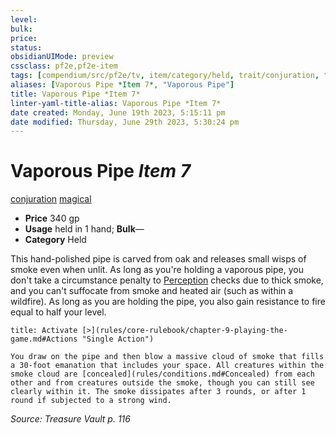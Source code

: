 ```yaml
---
level:
bulk:
price:
status:
obsidianUIMode: preview
cssclass: pf2e,pf2e-item
tags: [compendium/src/pf2e/tv, item/category/held, trait/conjuration, trait/magical]
aliases: [Vaporous Pipe *Item 7*, "Vaporous Pipe"]
title: Vaporous Pipe *Item 7*
linter-yaml-title-alias: Vaporous Pipe *Item 7*
date created: Monday, June 19th 2023, 5:15:11 pm
date modified: Thursday, June 29th 2023, 5:30:24 pm
---
```


# Vaporous Pipe *Item 7*

[conjuration](rules/traits/conjuration.md) [magical](rules/traits/magical.md)  

- **Price** 340 gp
- **Usage** held in 1 hand; **Bulk**—
- **Category** Held

This hand-polished pipe is carved from oak and releases small wisps of smoke even when unlit. As long as you're holding a vaporous pipe, you don't take a circumstance penalty to [Perception](compendium/skills.md#Perception) checks due to thick smoke, and you can't suffocate from smoke and heated air (such as within a wildfire). As long as you are holding the pipe, you also gain resistance to fire equal to half your level.

```ad-embed-ability
title: Activate [>](rules/core-rulebook/chapter-9-playing-the-game.md#Actions "Single Action")

You draw on the pipe and then blow a massive cloud of smoke that fills a 30-foot emanation that includes your space. All creatures within the smoke cloud are [concealed](rules/conditions.md#Concealed) from each other and from creatures outside the smoke, though you can still see clearly within it. The smoke dissipates after 3 rounds, or after 1 round if subjected to a strong wind.
```

*Source: Treasure Vault p. 116*
